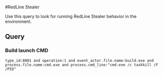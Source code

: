 #RedLine Stealer

Use this query to look for running RedLine Stealer behavior in the environment.

## Query

### Build launch CMD

~~~
type_id:8001 and operation:1 and event_actor.file.name:build.exe and process.file.name:cmd.exe and process.cmd_line:"cmd.exe /c taskkill /F /PID"
~~~

